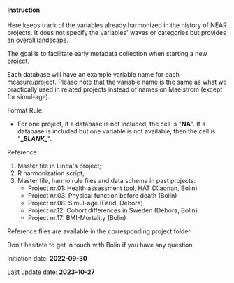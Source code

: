 #### Instruction

Here keeps track of the variables already harmonized in the history of NEAR projects. It does not specify the variables' waves or categories but provides an overall landscape.

The goal is to facilitate early metadata collection when starting a new project.

Each database will have an example variable name for each measure/project. Please note that the variable name is the same as what we practically used in related projects instead of names on Maelstrom (except for simul-age). 

Format Rule:

* For one project, if a database is not included, the cell is "**NA**". If a database is included but one variable is not available, then the cell is "**\__BLANK\__**".

Reference:
1. Master file in Linda's project;
2. R harmonization script;
3. Master file, harmo rule files and data schema in past projects:
    * Project nr.01: Health assessment tool, HAT (Xiaonan, Bolin)
    * Project nr.03: Physical function before death (Bolin)
    * Project nr.08: Simul-age (Farid, Debora)
    * Project nr.12: Cohort differences in Sweden (Debora, Bolin)
    * Project nr.17: BMI-Mortality (Bolin)
    
Reference files are available in the corresponding project folder.

Don't hesitate to get in touch with Bolin if you have any question.

Initiation date: **2022-09-30**

Last update date:	**2023-10-27**
